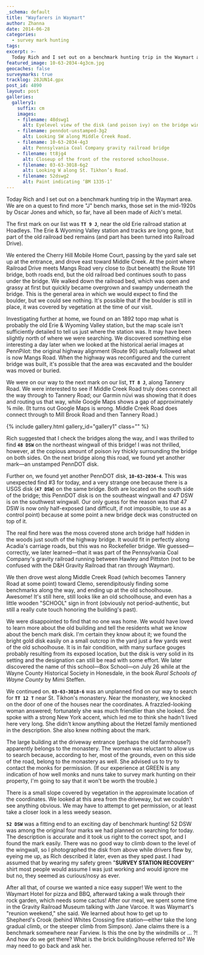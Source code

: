 ```yaml
---
_schema: default
title: "Wayfarers in Waymart"
author: Zhanna
date: 2014-06-28
categories:
  - survey mark hunting
tags:
excerpt: >-
  Today Rich and I set out on a benchmark hunting trip in the Waymart area. We are on a quest to find more "J" bench marks, those set in the mid-1920s by Oscar Jones and which, so far, have all been made of Aich's metal.
featured_image: 10-63-2034-4g3cm.jpg
geocaches: false
surveymarks: true
tracklog: 28JUN14.gpx
post_id: 4890
layout: post
galleries:
  gallery1:
    suffix: cm
    images:
    - filename: 48dswg1
      alt: Eyelevel view of the disk (and poison ivy) on the bridge wingwall.
    - filename: penndot-unstamped-3g2
      alt: Looking SW along Middle Creek Road.
    - filename: 10-63-2034-4g3
      alt: Pennsylvania Coal Company gravity railroad bridge
    - filename: tt8jg4
      alt: Closeup of the front of the restored schoolhouse.
    - filename: 03-63-3018-6g2
      alt: Looking W along St. Tikhon’s Road.
    - filename: 52dswg2
      alt: Paint indicating ‘BM 1335-1’       
---
```


Today Rich and I set out on a benchmark hunting trip in the Waymart area. We are on a quest to find more "J" bench marks, those set in the mid-1920s by Oscar Jones and which, so far, have all been made of Aich's metal. 

The first mark on our list was **`TT 9 J`**, near the old Erie railroad station at Hoadleys. The Erie & Wyoming Valley station and tracks are long gone, but part of the old railroad bed remains (and part has been turned into Railroad Drive).

We entered the Cherry Hill Mobile Home Court, passing by the yard sale set up at the entrance, and drove east toward Middle Creek. At the point where Railroad Drive meets Mangs Road very close to (but beneath) the Route 191 bridge, both roads end, but the old railroad bed continues south to pass under the bridge. We walked down the railroad bed, which was open and grassy at first but quickly became overgrown and swampy underneath the bridge. This is the general area in which we would expect to find the boulder, but we could see nothing. It's possible that if the boulder is still in place, it was covered by vegetation at the time of our visit.

Investigating further at home, we found on an 1892 topo map what is probably the old Erie & Wyoming Valley station, but the map scale isn't sufficiently detailed to tell us just where the station was. It may have been slightly north of where we were searching. We discovered something else interesting a day later when we looked at the historical aerial images at PennPilot: the original highway alignment (Route 90) actually followed what is now Mangs Road. When the highway was reconfigured and the current bridge was built, it's possible that the area was excavated and the boulder was moved or buried.

We were on our way to the next mark on our list, **`TT 8 J`**, along Tannery Road. We were interested to see if Middle Creek Road truly does connect all the way through to Tannery Road; our Garmin nüvi was showing that it does and routing us that way, while Google Maps shows a gap of approximately ¾ mile. (It turns out Google Maps is wrong. Middle Creek Road does connect through to Mill Brook Road and then Tannery Road.)

{% include gallery.html gallery_id="gallery1" class="" %}

Rich suggested that I check the bridges along the way, and I was thrilled to find **`48 DSW`** on the northeast wingwall of this bridge! I was not thrilled, however, at the copious amount of poison ivy thickly surrounding the bridge on both sides. On the next bridge along this road, we found yet another mark—an unstamped PennDOT disk. 

Further on, we found yet another PennDOT disk, **`10-63-2034-4`**. This was unexpected find #3 for today, and a very strange one because there is a USGS disk (**`47 DSW`**) on the same bridge. Both are located on the south side of the bridge; this PennDOT disk is on the southeast wingwall and 47 DSW is on the southwest wingwall. Our only guess for the reason was that 47 DSW is now only half-exposed (and difficult, if not impossible, to use as a control point) because at some point a new bridge deck was constructed on top of it. 

The real find here was the moss covered stone arch bridge half hidden in the woods just south of the highway bridge. It would fit in perfectly along Acadia's carriage roads, but this was no Rockefeller bridge. We guessed—correctly, we later learned—that it was part of the Pennsylvania Coal Company's gravity railroad running between Hawley and Pittston (not to be confused with the D&H Gravity Railroad that ran through Waymart). 

We then drove west along Middle Creek Road (which becomes Tannery Road at some point) toward Clemo, serendipitously finding some benchmarks along the way, and ending up at the old schoolhouse. Awesome! It's still here, still looks like an old schoolhouse, and even has a little wooden "SCHOOL" sign in front (obviously not period-authentic, but still a really cute touch honoring the building's past).

We were disappointed to find that no one was home. We would have loved to learn more about the old building and tell the residents what we know about the bench mark disk. I'm certain they know about it; we found the bright gold disk easily on a small outcrop in the yard just a few yards west of the old schoolhouse. It is in fair condition, with many surface gouges probably resulting from its exposed location, but the disk is very solid in its setting and the designation can still be read with some effort. We later discovered the name of this school—Box School—on July 26 while at the Wayne County Historical Society in Honesdale, in the book <cite>Rural Schools of Wayne County</cite> by Mimi Steffen.

We continued on. **`03-63-3018-6`** was an unplanned find on our way to search for **`TT 12 T`** near St. Tikhon's monastery. Near the monastery, we knocked on the door of one of the houses near the coordinates. A frazzled-looking woman answered; fortunately she was much friendlier than she looked. She spoke with a strong New York accent, which led me to think she hadn't lived here very long. She didn't know anything about the Hetzel family mentioned in the description. She also knew nothing about the mark.

The large building at the driveway entrance (perhaps the old farmhouse?) apparently belongs to the monastery. The woman was reluctant to allow us to search because, according to her, most of the grounds, even on this side of the road, belong to the monastery as well. She advised us to try to contact the monks for permission. (If our experience at GREEN is any indication of how well monks and nuns take to survey mark hunting on their property, I'm going to say that it won't be worth the trouble.)

There is a small slope covered by vegetation in the approximate location of the coordinates. We looked at this area from the driveway, but we couldn't see anything obvious. We may have to attempt to get permission, or at least take a closer look in a less weedy season.

**`52 DSW`** was a fitting end to an exciting day of benchmark hunting! 52 DSW was among the original four marks we had planned on searching for today. The description is accurate and it took us right to the correct spot, and I found the mark easily. There was no good way to climb down to the level of the wingwall, so I photographed the disk from above while drivers flew by, eyeing me up, as Rich described it later, even as they sped past. I had assumed that by wearing my safety green "**SURVEY STATION RECOVERY**" shirt most people would assume I was just working and would ignore me but no, they seemed as curious/nosy as ever.

After all that, of course we wanted a nice easy supper!  We went to the Waymart Hotel for pizza and BBQ, afterward taking a walk through their rock garden, which needs some cactus! After our meal, we spent some time in the Gravity Railroad Museum talking with Jane Varcoe. It was Waymart's "reunion weekend," she said. We learned about how to get up to Shepherd's Crook (behind Whites Crossing fire station—either take the long gradual climb, or the steeper climb from Simpson). Jane claims there is a benchmark somewhere near Farview. Is this the one by the windmills or ... ?!  And how do we get there? What is the brick building/house referred to? We may need to go back and ask her. 





